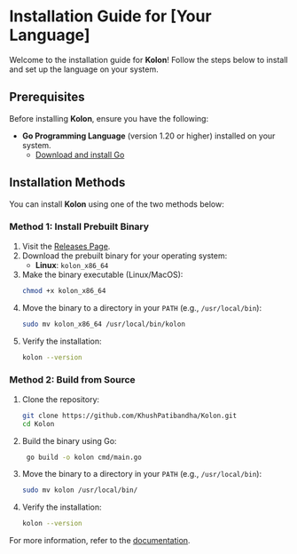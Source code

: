 # Installation Guide for [Your Language]

Welcome to the installation guide for **Kolon**! Follow the steps below to install and set up the language on your system.

## Prerequisites

Before installing **Kolon**, ensure you have the following:

- **Go Programming Language** (version 1.20 or higher) installed on your system.
  - [Download and install Go](https://golang.org/dl/)

## Installation Methods

You can install **Kolon** using one of the two methods below:

### Method 1: Install Prebuilt Binary

1. Visit the [Releases Page](https://github.com/your-repo/your-language/releases).
2. Download the prebuilt binary for your operating system:
   - **Linux**: `kolon_x86_64`
3. Make the binary executable (Linux/MacOS):
   ```bash
   chmod +x kolon_x86_64
   ```
4. Move the binary to a directory in your `PATH` (e.g., `/usr/local/bin`):
   ```bash
   sudo mv kolon_x86_64 /usr/local/bin/kolon
   ```
5. Verify the installation:
   ```bash
   kolon --version
   ```

### Method 2: Build from Source

1. Clone the repository:
   ```bash
   git clone https://github.com/KhushPatibandha/Kolon.git
   cd Kolon
   ```
2. Build the binary using Go:
   ```bash
    go build -o kolon cmd/main.go
   ```
3. Move the binary to a directory in your `PATH` (e.g., `/usr/local/bin`):
   ```bash
   sudo mv kolon /usr/local/bin/
   ```
4. Verify the installation:
   ```bash
   kolon --version
   ```

For more information, refer to the [documentation](https://github.com/your-repo/your-language/wiki).
